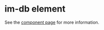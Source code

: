 im-db element
================

See the [component page](http://hemanth.github.io/web-components/im-db/) for more information.
